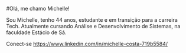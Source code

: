 #Olá, me chamo Michelle!

Sou Michelle, tenho 44 anos, estudante e em transição para a carreira Tech. Atualmente cursando Análise e Desenvolvimento de Sistemas,
na faculdade Estácio de Sá.

Conect-se
https://www.linkedin.com/in/michelle-costa-719b5584/
